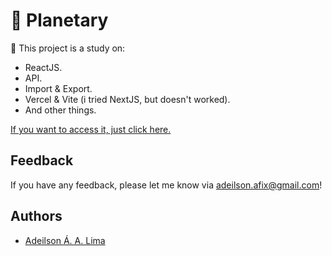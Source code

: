 # 🔭 Planetary

💾 This project is a study on:

- ReactJS.
- API.
- Import & Export.
- Vercel & Vite (i tried NextJS, but doesn't worked).
- And other things.

[If you want to access it, just click here.](https://planetary-adeilsonaalima.vercel.app/)

## Feedback

If you have any feedback, please let me know via adeilson.afix@gmail.com!

## Authors

- [Adeilson Á. A. Lima](https://www.github.com/adeilsonaalima)
